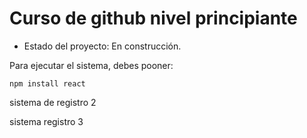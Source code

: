 <h1> Curso de github nivel principiante </h1>

- Estado del proyecto: En construcción.
  
Para ejecutar el sistema, debes pooner:

```npm install react```

sistema de registro 2

sistema registro 3
